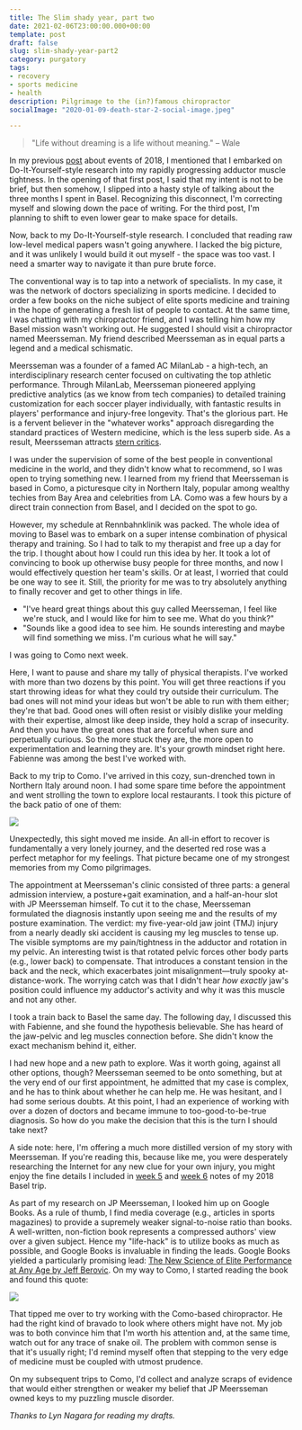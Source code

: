 ```yaml
---
title: The Slim shady year, part two
date: 2021-02-06T23:00:00.000+00:00
template: post
draft: false
slug: slim-shady-year-part2
category: purgatory
tags:
- recovery
- sports medicine
- health
description: Pilgrimage to the (in?)famous chiropractor
socialImage: "2020-01-09-death-star-2-social-image.jpeg"

---
```


> "Life without dreaming is a life without meaning." – Wale

In my previous [post](slim-shady-year-part1) about events of 2018, I mentioned that I embarked on Do-It-Yourself-style research into my rapidly progressing adductor muscle tightness. In the opening of that first post, I said that my intent is not to be brief, but then somehow, I slipped into a hasty style of talking about the three months I spent in Basel. Recognizing this disconnect, I'm correcting myself and slowing down the pace of writing. For the third post, I'm planning to shift to even lower gear to make space for details.

Now, back to my Do-It-Yourself-style research. I concluded that reading raw low-level medical papers wasn't going anywhere. I lacked the big picture, and it was unlikely I would build it out myself - the space was too vast. I need a smarter way to navigate it than pure brute force.

The conventional way is to tap into a network of specialists. In my case, it was the network of doctors specializing in sports medicine. I decided to order a few books on the niche subject of elite sports medicine and training in the hope of generating a fresh list of people to contact. At the same time, I was chatting with my chiropractor friend, and I was telling him how my Basel mission wasn't working out. He suggested I should visit a chiropractor named Meersseman. My friend described Meersseman as in equal parts a legend and a medical schismatic.

Meersseman was a founder of a famed AC MilanLab - a high-tech, an interdisciplinary research center focused on cultivating the top athletic performance. Through MilanLab, Meersseman pioneered applying predictive analytics (as we know from tech companies) to detailed training customization for each soccer player individually, with fantastic results in players' performance and injury-free longevity. That's the glorious part. He is a fervent believer in the "whatever works" approach disregarding the standard practices of Western medicine, which is the less superb side. As a result, Meersseman attracts [stern critics](https://megapad.medium.com/meersseman-mastermind-or-snake-oil-salesman-d0b7a41ce118).

I was under the supervision of some of the best people in conventional medicine in the world, and they didn't know what to recommend, so I was open to trying something new. I learned from my friend that Meersseman is based in Como, a picturesque city in Northern Italy, popular among wealthy techies from Bay Area and celebrities from LA. Como was a few hours by a direct train connection from Basel, and I decided on the spot to go.

However, my schedule at Rennbahnklinik was packed. The whole idea of moving to Basel was to embark on a super intense combination of physical therapy and training. So I had to talk to my therapist and free up a day for the trip. I thought about how I could run this idea by her. It took a lot of convincing to book up otherwise busy people for three months, and now I would effectively question her team's skills. Or at least, I worried that could be one way to see it. Still, the priority for me was to try absolutely anything to finally recover and get to other things in life.

* "I've heard great things about this guy called Meersseman, I feel like we're stuck, and I would like for him to see me. What do you think?"
* "Sounds like a good idea to see him. He sounds interesting and maybe will find something we miss. I'm curious what he will say."

I was going to Como next week.

Here, I want to pause and share my tally of physical therapists. I've worked with more than two dozens by this point. You will get three reactions if you start throwing ideas for what they could try outside their curriculum. The bad ones will not mind your ideas but won't be able to run with them either; they're that bad. Good ones will often resist or visibly dislike your melding with their expertise, almost like deep inside, they hold a scrap of insecurity. And then you have the great ones that are forceful when sure and perpetually curious. So the more stuck they are, the more open to experimentation and learning they are. It's your growth mindset right here. Fabienne was among the best I've worked with.

Back to my trip to Como. I've arrived in this cozy, sun-drenched town in Northern Italy around noon. I had some spare time before the appointment and went strolling the town to explore local restaurants. I took this picture of the back patio of one of them:

![](/uploads/dee43902-a317-404d-9068-2a6463a6b377_1_105_c.jpeg)

Unexpectedly, this sight moved me inside. An all-in effort to recover is fundamentally a very lonely journey, and the deserted red rose was a perfect metaphor for my feelings. That picture became one of my strongest memories from my Como pilgrimages.

The appointment at Meersseman's clinic consisted of three parts: a general admission interview, a posture+gait examination, and a half-an-hour slot with JP Meersseman himself. To cut it to the chase, Meersseman formulated the diagnosis instantly upon seeing me and the results of my posture examination. The verdict: my five-year-old jaw joint (TMJ) injury from a nearly deadly ski accident is causing my leg muscles to tense up. The visible symptoms are my pain/tightness in the adductor and rotation in my pelvic. An interesting twist is that rotated pelvic forces other body parts (e.g., lower back) to compensate. That introduces a constant tension in the back and the neck, which exacerbates joint misalignment—truly spooky at-distance-work. The worrying catch was that I didn't hear _how exactly_ jaw's position could influence my adductor's activity and why it was this muscle and not any other.

I took a train back to Basel the same day. The following day, I discussed this with Fabienne, and she found the hypothesis believable. She has heard of the jaw-pelvic and leg muscles connection before. She didn't know the exact mechanism behind it, either.

I had new hope and a new path to explore. Was it worth going, against all other options, though? Meersseman seemed to be onto something, but at the very end of our first appointment, he admitted that my case is complex, and he has to think about whether he can help me. He was hesitant, and I had some serious doubts. At this point, I had an experience of working with over a dozen of doctors and became immune to too-good-to-be-true diagnosis. So how do you make the decision that this is the turn I should take next?

A side note: here, I'm offering a much more distilled version of my story with Meersseman. If you're reading this, because like me, you were desperately researching the Internet for any new clue for your own injury, you might enjoy the fine details I included in [week 5](https://gkossakowski.medium.com/recovery-from-hamstring-pull-week-5-649f268fa3c4) and [week 6](https://gkossakowski.medium.com/recovery-from-hamstring-pull-week-6-1c3f1b71dd3e) notes of my 2018 Basel trip.

As part of my research on JP Meersseman, I looked him up on Google Books. As a rule of thumb, I find media coverage (e.g., articles in sports magazines) to provide a supremely weaker signal-to-noise ratio than books. A well-written, non-fiction book represents a compressed authors' view over a given subject. Hence my "life-hack" is to utilize books as much as possible, and Google Books is invaluable in finding the leads. Google Books yielded a particularly promising lead: [The New Science of Elite Performance at Any Age by Jeff Berovic](https://www.amazon.com/Play-New-Science-Elite-Performance/dp/054480998X). On my way to Como, I started reading the book and found this quote:

![](/uploads/f7b977ef-c769-4027-816f-baebadd1ed79_1_105_c.jpeg)

That tipped me over to try working with the Como-based chiropractor. He had the right kind of bravado to look where others might have not. My job was to both convince him that I'm worth his attention and, at the same time, watch out for any trace of snake oil. The problem with common sense is that it's usually right; I'd remind myself often that stepping to the very edge of medicine must be coupled with utmost prudence.

On my subsequent trips to Como, I'd collect and analyze scraps of evidence that would either strengthen or weaker my belief that JP Meersseman owned keys to my puzzling muscle disorder.

_Thanks to Lyn Nagara for reading my drafts._
